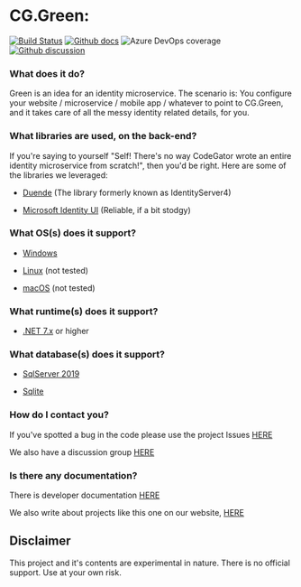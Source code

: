 # CG.Green: 

[![Build Status](https://dev.azure.com/codegator/CG.Green/_apis/build/status/CodeGator.CG.Green?branchName=main)](https://dev.azure.com/codegator/CG.Green/_build/latest?definitionId=105&branchName=main)
[![Github docs](https://img.shields.io/static/v1?label=Documentation&message=online&color=blue)](https://codegator.github.io/CG.Green/index.html)
![Azure DevOps coverage](https://img.shields.io/azure-devops/coverage/codegator/CG.Green/105)
[![Github discussion](https://img.shields.io/badge/Discussion-online-blue)](https://github.com/CodeGator/CG.Green/discussions)

### What does it do?

Green is an idea for an identity microservice. The scenario is: You configure your website / microservice / mobile app / whatever to point to CG.Green, and it takes care of all the messy identity related details, for you. 

### What libraries are used, on the back-end?

If you're saying to yourself "Self! There's no way CodeGator wrote an entire identity microservice from scratch!", then you'd be right. Here are some of the libraries we leveraged:

* [Duende](https://duendesoftware.com/) (The library formerly known as IdentityServer4)

* [Microsoft Identity UI](https://github.com/dotnet/aspnetcore) (Reliable, if a bit stodgy)

### What OS(s) does it support?

* [Windows](https://en.wikipedia.org/wiki/Microsoft_Windows) 

* [Linux](https://en.wikipedia.org/wiki/Linux) (not tested)

* [macOS](https://en.wikipedia.org/wiki/MacOS) (not tested)

### What runtime(s) does it support?

* [.NET 7.x](https://dotnet.microsoft.com/en-us/download/dotnet/7.0) or higher

### What database(s) does it support?

* [SqlServer 2019](https://www.microsoft.com/en-us/sql-server/sql-server-downloads)

* [Sqlite](https://www.sqlite.org/index.html)

### How do I contact you?

If you've spotted a bug in the code please use the project Issues [HERE](https://github.com/CodeGator/CG.Green/issues)

We also have a discussion group [HERE](https://github.com/CodeGator/CG.Green/discussions)

### Is there any documentation?

There is developer documentation [HERE](https://codegator.github.io/CG.Green/)

We also write about projects like this one on our website, [HERE](http://www.codegator.com)

## Disclaimer

This project and it's contents are experimental in nature. There is no official support. Use at your own risk.